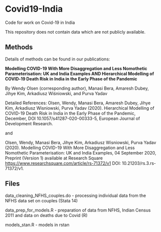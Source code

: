 # Covid19-India

Code for work on Covid-19 in India

This repository does not contain data which are not publicly available.


## Methods
Details of methods can be found in our publications:

**Modelling COVID-19 With More Disaggregation and Less Nomothetic Parameterisation: UK and India Examples
AND
Hierarchical Modelling of COVID‑19 Death Risk in India in the Early Phase of the Pandemic**

By Wendy Olsen (corresponding author), Manasi Bera, Amaresh Dubey, Jihye Kim, Arkadiusz Wiśniowski, and Purva Yadav

Detailed References:
Olsen, Wendy, Manasi Bera, Amaresh Dubey, Jihye Kim, Arkadiusz Wisniowski, Purva Yadav (2020).  Hierarchical Modelling of COVID-19 Death Risk in India in the Early Phase of the Pandemic, December, DOI 10.1057/s41287-020-00333-5, European Journal of Development Research.

and

Olsen, Wendy, Manasi Bera, Jihye Kim, Arkadiusz Wisniowski, Purva Yadav (2020). Modelling COVID-19 With More Disaggregation and Less Nomothetic Parameterisation: UK and India Examples, 04 September 2020, Preprint (Version 1) available at Research Square https://www.researchsquare.com/article/rs-71372/v1  DOI: 10.21203/rs.3.rs-71372/v1.

## Files
data_cleaning_NFHS_couples.do - processing individual data from the NFHS data set on couples (Stata 14)

data_prep_for_models.R - preparation of data from NFHS, Indian Census 2011 and data on deaths due to Covid (R)

models_stan.R - models in rstan 
 
